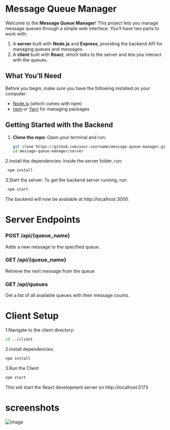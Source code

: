 # Message Queue Manager

Welcome to the **Message Queue Manager**! This project lets you manage message queues through a simple web interface. You’ll have two parts to work with:

1. A **server** built with **Node.js** and **Express**, providing the backend API for managing queues and messages.
2. A **client** built with **React**, which talks to the server and lets you interact with the queues.

## What You’ll Need

Before you begin, make sure you have the following installed on your computer:

- [Node.js](https://nodejs.org/) (which comes with npm)
- [npm](https://www.npmjs.com/) or [Yarn](https://yarnpkg.com/) for managing packages

## Getting Started with the Backend

1. **Clone the repo**:
   Open your terminal and run:
   ```bash
   git clone https://github.com/your-username/message-queue-manager.git
   cd message-queue-manager/server

2.Install the dependencies: Inside the server folder, run:
   ```bash
    npm install
```
3.Start the server: To get the backend server running, run:
   ```bash
    npm start
```
The backend will now be available at http://localhost:3000.

# Server Endpoints
### **POST /api/{queue_name}**
Adds a new message to the specified queue.

### **GET /api/{queue_name}**
Retrieve the next message from the queue

### **GET /api/queues**
Get a list of all available queues with their message counts.

# Client Setup 
1.Navigate to the client directory:
   ```bash
   cd ../client
```
2.Install dependencies:
   ```bash
  npm install
```
3.Run the Client
   ```bash
 npm start
```
This will start the React development server on http://localhost:5173

# screenshots
![image](https://github.com/user-attachments/assets/ee2428b4-fca3-4c67-afdd-b5c8aa975c60)





